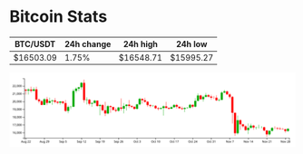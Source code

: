 # Bitcoin Stats

BTC/USDT|24h change|24h high|24h low|
|---|---|---|---|
|$16503.09|1.75%|$16548.71|$15995.27|

<img src="./chart.svg">
